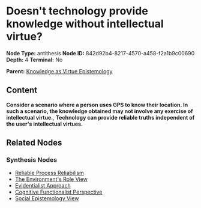 # Doesn't technology provide knowledge without intellectual virtue?

**Node Type:** antithesis
**Node ID:** 842d92b4-8217-4570-a458-f2a1b9c00690
**Depth:** 4
**Terminal:** No

**Parent:** [Knowledge as Virtue Epistemology](knowledge-as-virtue-epistemology-synthesis-4ce64a9e-2f82-4b0b-af1f-0a65350b2ce6.md)

## Content

**Consider a scenario where a person uses GPS to know their location. In such a scenario, the knowledge obtained may not involve any exercise of intellectual virtue.**, **Technology can provide reliable truths independent of the user's intellectual virtues.**

## Related Nodes

### Synthesis Nodes

- [Reliable Process Reliabilism](reliable-process-reliabilism-synthesis-d7935dce-985c-4e02-9b94-fa29ab722099.md)
- [The Environment's Role View](the-environments-role-view-synthesis-0206f4bb-1d2e-4554-b4e6-92028364c434.md)
- [Evidentialist Approach](evidentialist-approach-synthesis-7604fec5-e359-419d-99e6-0abf44e78ee9.md)
- [Cognitive Functionalist Perspective](cognitive-functionalist-perspective-synthesis-ad17d849-c331-4562-b5ed-670ab0cedad8.md)
- [Social Epistemology View](social-epistemology-view-synthesis-dff3de49-197b-4681-addd-5f2ef8d4cf38.md)

